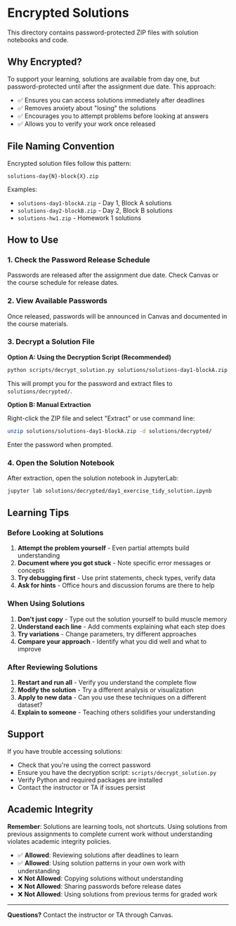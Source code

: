 # Encrypted Solutions

This directory contains password-protected ZIP files with solution notebooks and code.

## Why Encrypted?

To support your learning, solutions are available from day one, but password-protected until after the assignment due date. This approach:

- ✅ Ensures you can access solutions immediately after deadlines
- ✅ Removes anxiety about "losing" the solutions
- ✅ Encourages you to attempt problems before looking at answers
- ✅ Allows you to verify your work once released

## File Naming Convention

Encrypted solution files follow this pattern:

```
solutions-day{N}-block{X}.zip
```

Examples:
- `solutions-day1-blockA.zip` - Day 1, Block A solutions
- `solutions-day2-blockB.zip` - Day 2, Block B solutions
- `solutions-hw1.zip` - Homework 1 solutions

## How to Use

### 1. Check the Password Release Schedule

Passwords are released after the assignment due date. Check Canvas or the course schedule for release dates.

### 2. View Available Passwords

Once released, passwords will be announced in Canvas and documented in the course materials.

### 3. Decrypt a Solution File

**Option A: Using the Decryption Script (Recommended)**

```bash
python scripts/decrypt_solution.py solutions/solutions-day1-blockA.zip
```

This will prompt you for the password and extract files to `solutions/decrypted/`.

**Option B: Manual Extraction**

Right-click the ZIP file and select "Extract" or use command line:

```bash
unzip solutions/solutions-day1-blockA.zip -d solutions/decrypted/
```

Enter the password when prompted.

### 4. Open the Solution Notebook

After extraction, open the solution notebook in JupyterLab:

```bash
jupyter lab solutions/decrypted/day1_exercise_tidy_solution.ipynb
```

## Learning Tips

### Before Looking at Solutions

1. **Attempt the problem yourself** - Even partial attempts build understanding
2. **Document where you got stuck** - Note specific error messages or concepts
3. **Try debugging first** - Use print statements, check types, verify data
4. **Ask for hints** - Office hours and discussion forums are there to help

### When Using Solutions

1. **Don't just copy** - Type out the solution yourself to build muscle memory
2. **Understand each line** - Add comments explaining what each step does
3. **Try variations** - Change parameters, try different approaches
4. **Compare your approach** - Identify what you did well and what to improve

### After Reviewing Solutions

1. **Restart and run all** - Verify you understand the complete flow
2. **Modify the solution** - Try a different analysis or visualization
3. **Apply to new data** - Can you use these techniques on a different dataset?
4. **Explain to someone** - Teaching others solidifies your understanding

## Support

If you have trouble accessing solutions:
- Check that you're using the correct password
- Ensure you have the decryption script: `scripts/decrypt_solution.py`
- Verify Python and required packages are installed
- Contact the instructor or TA if issues persist

## Academic Integrity

**Remember**: Solutions are learning tools, not shortcuts. Using solutions from previous assignments to complete current work without understanding violates academic integrity policies.

- ✅ **Allowed**: Reviewing solutions after deadlines to learn
- ✅ **Allowed**: Using solution patterns in your own work with understanding
- ❌ **Not Allowed**: Copying solutions without understanding
- ❌ **Not Allowed**: Sharing passwords before release dates
- ❌ **Not Allowed**: Using solutions from previous terms for graded work

---

**Questions?** Contact the instructor or TA through Canvas.
